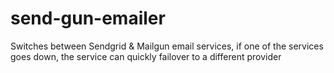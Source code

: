 # send-gun-emailer
Switches between Sendgrid &amp; Mailgun email services, if one of the services goes down, the service can quickly failover to a different provider
